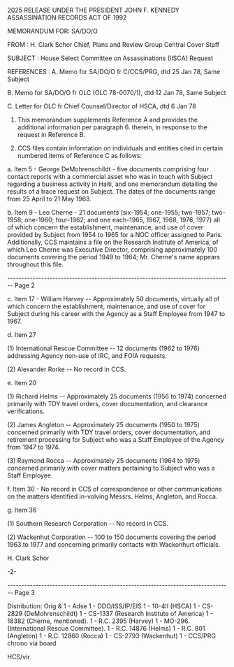 2025 RELEASE UNDER THE PRESIDENT JOHN F. KENNEDY ASSASSINATION RECORDS ACT OF 1992

MEMORANDUM FOR: SA/DO/O

FROM : H. Clark Schor
Chief, Plans and Review Group
Central Cover Staff

SUBJECT : House Select Committee on Assassinations
(IISCA) Request

REFERENCES : A. Memo for SA/DO/O fr C/CCS/PRG, dtd
25 Jan 78, Same Subject

B. Memo for SA/DO/O fr OLC (OLC 78-0070/1),
dtd 12 Jan 78, Same Subject

C. Letter for OLC fr Chief Counsel/Director
of HSCA, dtd 6 Jan 78

1. This memorandum supplements Reference A and provides the additional information per paragraph 6. therein, in response to the request in Reference B.

2. CCS files contain information on individuals and entities cited in certain numbered items of Reference C as follows:

a. Item 5 - George DeMohrenschildt - five documents comprising four contact reports with a commercial asset who was in touch with Subject regarding a business activity in Haiti, and one memorandum detailing the results of a trace request on Subject. The dates of the documents range from 25 April to 21 May 1963.

b. Item 9 - Leo Cherne - 21 documents (six-1954; one-1955; two-1957; two-1958; one-1960; four-1962; and one each-1965, 1967, 1968, 1976, 1977) all of which concern the establishment, maintenance, and use of cover provided by Subject from 1954 to 1965 for a NOC officer assigned to Paris. Additionally, CCS maintains a file on the Research Institute of America, of which Leo Cherne was Executive Director, comprising approximately 100 documents covering the period 1949 to 1964; Mr. Cherne's name appears throughout this file.


-------------------------------------------------------------------------------- Page 2

c. Item 17 - William Harvey -- Approximately 50 documents, virtually all of which concern the establishment, maintenance, and use of cover for Subject during his career with the Agency as a Staff Employee from 1947 to 1967.

d. Item 27

(1) International Rescue Committee -- 12 documents (1962 to 1976) addressing Agency non-use of IRC, and FOIA requests.

(2) Alexander Rorke -- No record in CCS.

e. Item 20

(1) Richard Helms -- Approximately 25 documents (1956 to 1974) concerned primarily with TDY travel orders, cover documentation, and clearance verifications.

(2) James Angleton -- Approximately 25 documents (1950 to 1975) concerned primarily with TDY travel orders, cover documentation, and retirement processing for Subject who was a Staff Employee of the Agency from 1947 to 1974.

(3) Raymond Rocca -- Approximately 25 documents (1964 to 1975) concerned primarily with cover matters pertaining to Subject who was a Staff Employee.

f. Item 30 - No record in CCS of correspondence or other communications on the matters identified in-volving Messrs. Helms, Angleton, and Rocca.

g. Item 36

(1) Southern Research Corporation -- No record in CCS.

(2) Wackenhut Corporation -- 100 to 150 documents covering the period 1963 to 1977 and concerning primarily contacts with Wackonhurt officials.

H. Clark Schor

-2-


-------------------------------------------------------------------------------- Page 3

Distribution:
Orig & 1 - Adse
1 - DDO/ISS/IP/EIS
1 - 10-4II (HSCA)
1 - CS-2829 (DeMohrenschildt)
1 - CS-1337 (Research Institute of America)
1 - 18382 (Cherne, mentioned).
1 - R.C. 2395 (Harvey)
1 - MO-296. (International Rescue Committee).
1 - R.C. 14876 (Helms)
1 - R.C. 801 (Angleton)
1 - R.C. 12860 (Rocca)
1 - CS-2793 (Wackenhut)
1 - CCS/PRG chrono via board

HCS/vir
